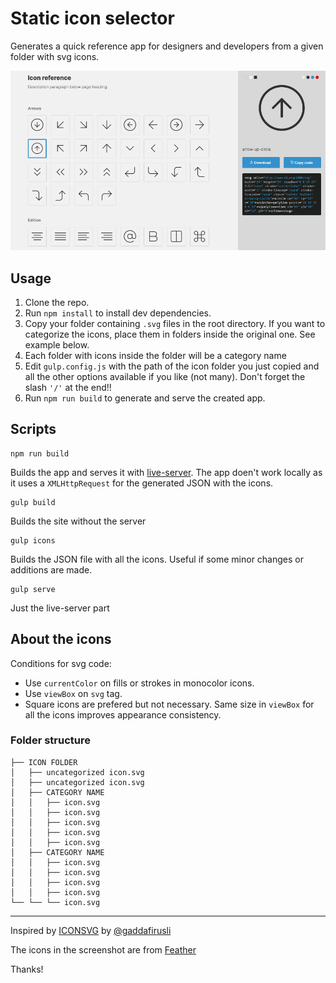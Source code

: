 # Static icon selector
Generates a quick reference app for designers and developers from a given folder with svg icons.

![Screenshot](screenshot.png?raw=true)

## Usage

1. Clone the repo.
2. Run `npm install` to install dev dependencies.
3. Copy your folder containing `.svg` files in the root directory. If you want to categorize the icons, place them in folders inside the original one. See example below. 
4. Each folder with icons inside the folder will be a category name
5. Edit `gulp.config.js` with the path of the icon folder you just copied and all the other options available if you like (not many). Don't forget the slash `'/'` at the end!!
6. Run `npm run build` to generate and serve the created app.


## Scripts

```
npm run build
```

Builds the app and serves it with [live-server](https://github.com/tapio/live-server). The app doen't work locally as it uses a `XMLHttpRequest` for the generated JSON with the icons.

````
gulp build
````

Builds the site without the server

```
gulp icons
```

Builds the JSON file with all the icons. Useful if some minor changes or additions are made.

```
gulp serve
```

Just the live-server part

## About the icons

Conditions for svg code:

* Use `currentColor` on fills or strokes in monocolor icons.
* Use `viewBox` on `svg` tag.
* Square icons are prefered but not necessary. Same size in `viewBox` for all the icons improves appearance consistency.

### Folder structure

```
├── ICON FOLDER
│   ├── uncategorized icon.svg
│   ├── uncategorized icon.svg
│   ├── CATEGORY NAME
│   │   ├── icon.svg
│   │   ├── icon.svg
│   │   ├── icon.svg
│   │   ├── icon.svg
│   │   ├── icon.svg
│   ├── CATEGORY NAME
│   │   ├── icon.svg
│   │   ├── icon.svg
│   │   ├── icon.svg
│   │   ├── icon.svg
└── └── └── icon.svg
```



----

Inspired by [ICONSVG](https://iconsvg.xyz/) by [@gaddafirusli](https://www.twitter.com/gaddafirusli)

The icons in the screenshot are from [Feather](https://feathericons.com/)

Thanks!
